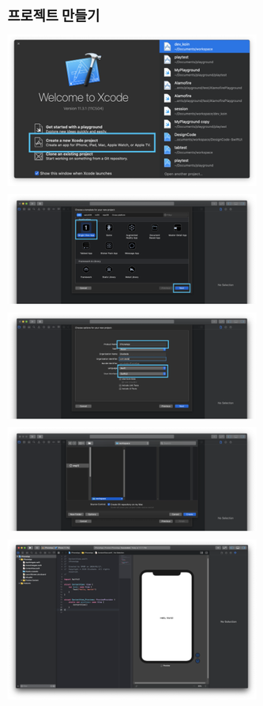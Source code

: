 # 프로젝트 만들기

![](../.gitbook/assets/2020-01-17-11.02.39.png)

![](../.gitbook/assets/2020-01-17-11.03.46.png)

![](../.gitbook/assets/2020-01-17-11.06.54.png)

![](../.gitbook/assets/2020-01-17-11.08.27.png)

![](../.gitbook/assets/2020-01-17-11.12.15.png)

